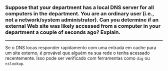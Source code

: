 ### Suppose that your department has a local DNS server for all computers in the department. You are an ordinary user (i.e., not a network/system administrator). Can you determine if an external Web site was likely accessed from a computer in your department a couple of seconds ago? Explain.

---

Se o DNS locas responder rapidamento com uma entrada em cache para um site externo, é provável que alguém na sua rede o tenha acessado recentemente. Isso pode ser verificado com ferramentas como ```dig``` ou ```nslookup```.